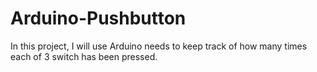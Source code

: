 # Arduino-Pushbutton
In this project, I will use Arduino needs to keep track of how many times each of 3 switch has been pressed.
